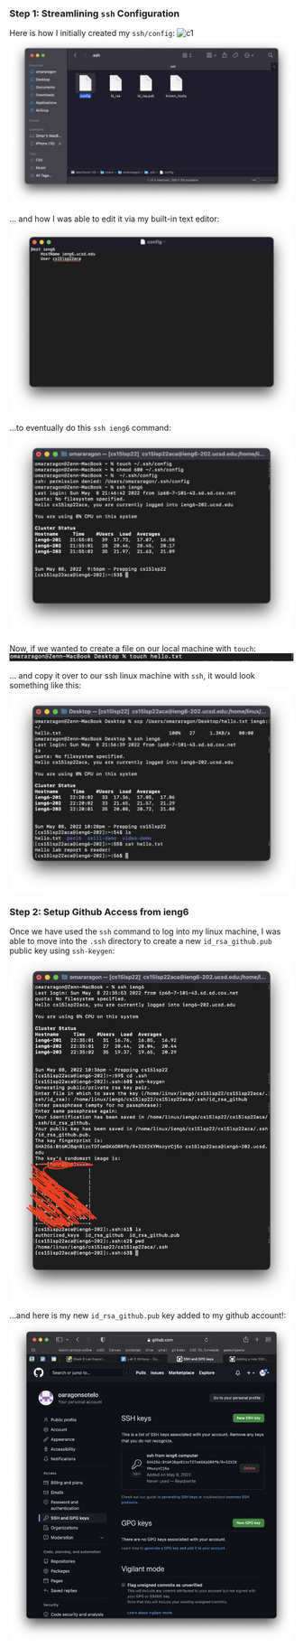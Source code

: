 ### Step 1: Streamlining `ssh` Configuration

Here is how I initially created my `ssh/config`: ![c1](img_3/../../../img_3/c1.png) 
![c2](img_3/c2.png)

... and how I was able to edit it via my built-in text editor: ![c3](img_3/c3.png)

...to eventually do this `ssh ieng6` command: ![c4](img_3/c4.png)

Now, if we wanted to create a file on our local machine with `touch`: ![c5](img_3/c5.png)

... and copy it over to our ssh linux machine with `ssh`, it would look something like this: ![c6](img_3/c6.png)

### Step 2: Setup Github Access from ieng6 
Once we have used the `ssh` command to log into my linux machine, I was able to move into the `.ssh` directory to create a new `id_rsa_github.pub` public key using `ssh-keygen`: ![c7](img_3/c7.png)

...and here is my new `id_rsa_github.pub` key added to my github account!: ![c8](/lab-report-3-week-6/img_3/c8.png)